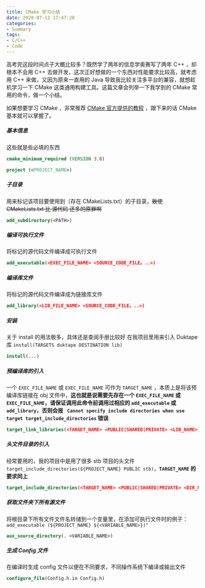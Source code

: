 ```yaml
---
title: CMake 学习小结
date: 2020-07-12 17:47:28
categories:
- Summary
tags: 
- C/C++
- Code
---
```


高考完这段时间点子大概比较多？既然学了两年的信息学奥赛写了两年 C++ ，却根本不会用 C++ 去做开发，这次正好想做的一个东西对性能要求比较高，就考虑用 C++ 来做，又因为原来一直用的 Java 导致我比较关注多平台的兼容，就想趁机学习一下 CMake 这类通用构建工具。这篇文章会列举一下我学到的 CMake 常用的命令，做一个小结。

如果想要学习 CMake ，非常推荐 [CMake 官方提供的教程](https://cmake.org/cmake/help/latest/guide/tutorial/index.html) ，跟下来的话 CMake 基本就可以掌握了。

<!-- more -->

##### 基本信息

这些就是些必填的东西

```cmake
cmake_minimum_required (VERSION 3.8)

project (<PROJECT_NAME>)

```

##### 子目录

用来标记该项目要使用到（存在 CMakeLists.txt）的子目录，<del>致使 CMakeLists.txt 比 源代码 还多的原罪啊</del>

```cmake
add_subdirectory(<PATH>)
```

##### 编译可执行文件

将标记的源代码文件编译成可执行文件

```cmake
add_executable(<EXEC_FILE_NAME> <SOURCE_CODE_FILE。..>)
```

##### 编译库文件

将标记的源代码文件编译成为链接库文件

```cmake
add_library(<LIB_FILE_NAME> <SOURCE_CODE_FILE。..>)
```

##### 安装

关于 install 的用法极多，具体还是查阅手册比较好 在我项目里用来引入 Duktape 库 `install(TARGETS duktape DESTINATION lib)`

```cmake
install(...)
```

##### 预编译库的引入

一个 `EXEC_FILE_NAME` 或 `EXEC_FILE_NAME` 可作为 `TARGET_NAME` ，本质上是将该预编译库链接在 obj 文件中，**这也就是说需要先存在一个 `EXEC_FILE_NAME` 或 `EXEC_FILE_NAME`，请保证调用此命令前调用过相应的 `add_executable` 或 `add_library`，否则会报 ` Cannot specify include directories when use target target_include_directories` 错误**

```cmake
target_link_libraries(<TARGET_NAME> <PUBLIC|SHARED|PRIVATE> <LIB_NAME>)
```

##### 头文件目录的引入

经常要用的，我的项目中是用了很多 stb 项目的头文件 `target_include_directories(${PROJECT_NAME} PUBLIC stb)`，**`TARGET_NAME` 的要求同上**

```cmake
target_include_directories(<TARGET_NAME> <PUBLIC|SHARED|PRIVATE> <DIR_NAME>)
```

##### 获取文件夹下所有源文件

将根目录下所有文件文件名转储到一个变量里，在添加可执行文件时的例子： `add_executable (${PROJECT_NAME} ${<VARIABLE_NAME>})"`

```cmake
aux_source_directory(. <VARIABLE_NAME>)
```

##### 生成 Config 文件

在编译时生成 config 文件以便在不同要求，不同操作系统下编译或输出文件

```cmake
configure_file(Config.h.in Config.h)
```